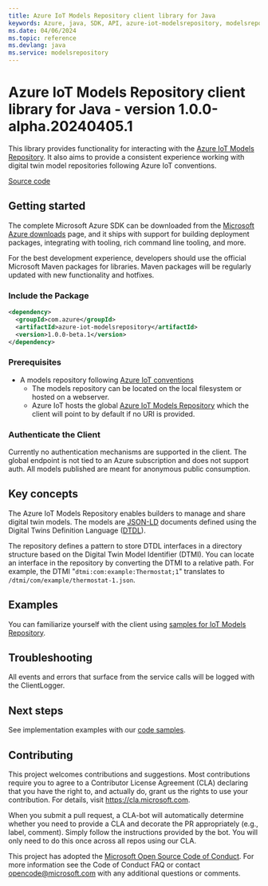 ```yaml
---
title: Azure IoT Models Repository client library for Java
keywords: Azure, java, SDK, API, azure-iot-modelsrepository, modelsrepository
ms.date: 04/06/2024
ms.topic: reference
ms.devlang: java
ms.service: modelsrepository
---
```

# Azure IoT Models Repository client library for Java - version 1.0.0-alpha.20240405.1 


This library provides functionality for interacting with the [Azure IoT Models Repository][modelsrepository_iot_endpoint]. It also aims to provide a consistent experience working with digital twin model repositories following Azure IoT conventions.

[Source code][source]

## Getting started

The complete Microsoft Azure SDK can be downloaded from the [Microsoft Azure downloads][microsoft_sdk_download] page, and it ships with support for building deployment packages, integrating with tooling, rich command line tooling, and more.

For the best development experience, developers should use the official Microsoft Maven packages for libraries. Maven packages will be regularly updated with new functionality and hotfixes.

### Include the Package

[//]: # ({x-version-update-start;com.azure:azure-iot-modelsrepository;current})

```xml
<dependency>
  <groupId>com.azure</groupId>
  <artifactId>azure-iot-modelsrepository</artifactId>
  <version>1.0.0-beta.1</version>
</dependency>
```

[//]: # ({x-version-update-end})

### Prerequisites

- A models repository following [Azure IoT conventions][modelsrepository_conventions]
  - The models repository can be located on the local filesystem or hosted on a webserver.
  - Azure IoT hosts the global [Azure IoT Models Repository][modelsrepository_iot_endpoint] which the client will point to by default if no URI is provided.

### Authenticate the Client

Currently no authentication mechanisms are supported in the client. The global endpoint is not tied to an Azure subscription and does not support auth. All models published are meant for anonymous public consumption.

## Key concepts

The Azure IoT Models Repository enables builders to manage and share digital twin models. The models are [JSON-LD][json_ld_reference] documents defined using the Digital Twins Definition Language ([DTDL][dtdlv2_reference]).

The repository defines a pattern to store DTDL interfaces in a directory structure based on the Digital Twin Model Identifier (DTMI). You can locate an interface in the repository by converting the DTMI to a relative path. For example, the DTMI "`dtmi:com:example:Thermostat;1`" translates to `/dtmi/com/example/thermostat-1.json`.

## Examples

You can familiarize yourself with the client using [samples for IoT Models Repository][modelsrepository_samples].

## Troubleshooting

All events and errors that surface from the service calls will be logged with the ClientLogger.

## Next steps

See implementation examples with our [code samples][modelsrepository_samples].

## Contributing

This project welcomes contributions and suggestions.
Most contributions require you to agree to a Contributor License Agreement (CLA) declaring that you have the right to, and actually do, grant us the rights to use your contribution.
For details, visit <https://cla.microsoft.com>.

When you submit a pull request, a CLA-bot will automatically determine whether you need to provide a CLA and decorate the PR appropriately (e.g., label, comment).
Simply follow the instructions provided by the bot.
You will only need to do this once across all repos using our CLA.

This project has adopted the [Microsoft Open Source Code of Conduct][code_of_conduct].
For more information see the Code of Conduct FAQ or contact opencode@microsoft.com with any additional questions or comments.

<!-- LINKS -->
[microsoft_sdk_download]: https://azure.microsoft.com/downloads/?sdk=net
[code_of_conduct]: https://opensource.microsoft.com/codeofconduct/
[modelsrepository_iot_endpoint]: https://devicemodels.azure.com/
[source]: https://github.com/Azure/azure-sdk-for-java/tree/main/sdk/modelsrepository/azure-iot-modelsrepository/src
[modelsrepository_conventions]: https://github.com/Azure/iot-plugandplay-models-tools/wiki
[json_ld_reference]: https://json-ld.org
[dtdlv2_reference]: https://github.com/Azure/opendigitaltwins-dtdl/blob/master/DTDL/v2/dtdlv2.md
[modelsrepository_samples]: https://github.com/Azure/azure-sdk-for-java/tree/main/sdk/modelsrepository/azure-iot-modelsrepository/src/samples

